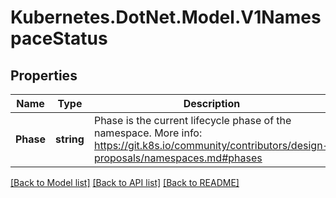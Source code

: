 # Kubernetes.DotNet.Model.V1NamespaceStatus
## Properties

Name | Type | Description | Notes
------------ | ------------- | ------------- | -------------
**Phase** | **string** | Phase is the current lifecycle phase of the namespace. More info: https://git.k8s.io/community/contributors/design-proposals/namespaces.md#phases | [optional] 

[[Back to Model list]](../README.md#documentation-for-models) [[Back to API list]](../README.md#documentation-for-api-endpoints) [[Back to README]](../README.md)

